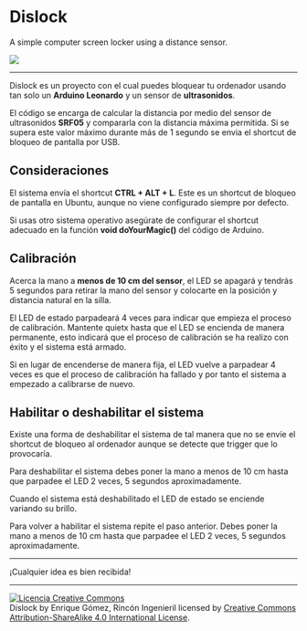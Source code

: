 # Dislock

A simple computer screen locker using a distance sensor.

<img src="https://raw.githubusercontent.com/RinconIngenieril/Dislock/master/img/dislock.jpg"/>

***

Dislock es un proyecto con el cual puedes bloquear tu ordenador usando tan solo un **Arduino Leonardo** y un sensor de **ultrasonidos**.

El código se encarga de calcular la distancia por medio del sensor de ultrasonidos **SRF05** y compararla con la distancia máxima permitida. Si se supera este valor máximo durante más de 1 segundo se envia el shortcut de bloqueo de pantalla por USB.

## Consideraciones

El sistema envía el shortcut **CTRL + ALT + L**. Este es un shortcut de bloqueo de pantalla en Ubuntu, aunque no viene configurado siempre por defecto.

Si usas otro sistema operativo asegúrate de configurar el shortcut adecuado en la función **void doYourMagic()** del código de Arduino.

## Calibración

Acerca la mano a **menos de 10 cm del sensor**, el LED se apagará y tendrás 5 segundos para retirar la mano del sensor y colocarte en la posición y distancia natural en la silla.

El LED de estado parpadeará 4 veces para indicar que empieza el proceso de calibración. Mantente quietx hasta que el LED se encienda de manera permanente, esto indicará que el proceso de calibración se ha realizo con éxito y el sistema está armado.

Si en lugar de encenderse de manera fija, el LED vuelve a parpadear 4 veces es que el proceso de calibración ha fallado y por tanto el sistema a empezado a calibrarse de nuevo.

## Habilitar o deshabilitar el sistema

Existe una forma de deshabilitar el sistema de tal manera que no se envíe el shortcut de bloqueo al ordenador aunque se detecte que trigger que lo provocaría.

Para deshabilitar el sistema debes poner la mano a menos de 10 cm hasta que parpadee el LED 2 veces, 5 segundos aproximadamente.

Cuando el sistema está deshabilitado el LED de estado se enciende variando su brillo.

Para volver a habilitar el sistema repite el paso anterior. Debes poner la mano a menos de 10 cm hasta que parpadee el LED 2 veces, 5 segundos aproximadamente.

***

¡Cualquier idea es bien recibida!

***

<a rel="license" href="http://creativecommons.org/licenses/by-sa/4.0/"><img alt="Licencia Creative Commons" style="border-width:0" src="https://i.creativecommons.org/l/by-sa/4.0/88x31.png" /></a><br /><span xmlns:dct="http://purl.org/dc/terms/" property="dct:title">Dislock</span> by <span xmlns:cc="http://creativecommons.org/ns#" property="cc:attributionName">Enrique Gómez, Rincón Ingenieril</span> licensed by <a rel="license" href="http://creativecommons.org/licenses/by-sa/4.0/">Creative Commons Attribution-ShareAlike 4.0 International License</a>.<br /><br />
